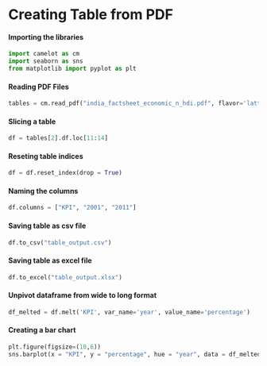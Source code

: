 # Creating Table from PDF

#### Importing the libraries
```python
import camelot as cm
import seaborn as sns
from matplotlib import pyplot as plt
```

#### Reading PDF Files
```python
tables = cm.read_pdf("india_factsheet_economic_n_hdi.pdf", flavor='lattice', pages='1,2')
```

#### Slicing a table
```python
df = tables[2].df.loc[11:14]
```

#### Reseting table indices
```python
df = df.reset_index(drop = True)
```

#### Naming the columns
```python
df.columns = ["KPI", "2001", "2011"]
```

#### Saving table as csv file
```python
df.to_csv("table_output.csv")
```

#### Saving table as excel file
```python
df.to_excel("table_output.xlsx")
```

#### Unpivot dataframe from wide to long format
```python
df_melted = df.melt('KPI', var_name='year', value_name='percentage')
```

#### Creating a bar chart
```python
plt.figure(figsize=(10,6))
sns.barplot(x = "KPI", y = "percentage", hue = "year", data = df_melted);
```






